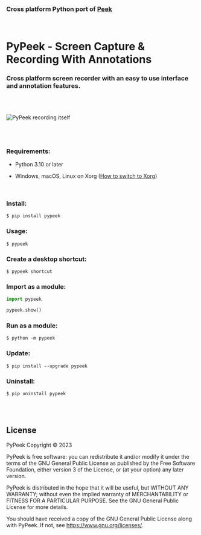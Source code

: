 ### Cross platform Python port of [Peek](https://github.com/phw/peek)

<br/>

# PyPeek - Screen Capture & Recording With Annotations

### Cross platform screen recorder with an easy to use interface and annotation features.

<br/>
<br/>

![PyPeek recording itself](https://raw.githubusercontent.com/firatkiral/pypeek/main/data/art/pypeek-recording-itself.gif)

<br/>
<br/>

### Requirements:

- Python 3.10 or later

- Windows, macOS, Linux on Xorg ([How to switch to Xorg](https://itsfoss.com/switch-xorg-wayland/))

<br/>

### Install:

```console
$ pip install pypeek
```

### Usage:

```console
$ pypeek
```

### Create a desktop shortcut:

```console
$ pypeek shortcut
```

### Import as a module:

```python
import pypeek

pypeek.show()
```

### Run as a module:

```console
$ python -m pypeek
```

### Update:

```console
$ pip install --upgrade pypeek
```

### Uninstall:

```console
$ pip uninstall pypeek
```

<br/>
<br/>

## License
PyPeek Copyright © 2023

PyPeek is free software: you can redistribute it and/or modify
it under the terms of the GNU General Public License as published by
the Free Software Foundation, either version 3 of the License, or
(at your option) any later version.

PyPeek is distributed in the hope that it will be useful,
but WITHOUT ANY WARRANTY; without even the implied warranty of
MERCHANTABILITY or FITNESS FOR A PARTICULAR PURPOSE.  See the
GNU General Public License for more details.

You should have received a copy of the GNU General Public License
along with PyPeek. If not, see <https://www.gnu.org/licenses/>.